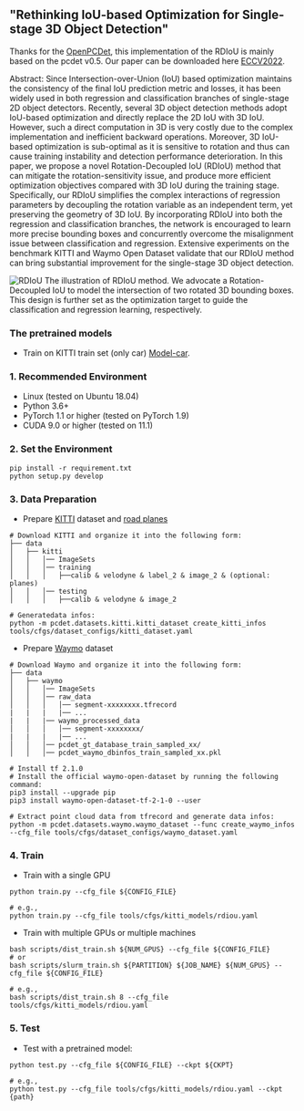 ## "Rethinking IoU-based Optimization for Single-stage 3D Object Detection"

Thanks for the [OpenPCDet](https://github.com/open-mmlab/OpenPCDet), this implementation of the RDIoU is mainly based on the pcdet v0.5. Our paper can be downloaded here [ECCV2022](http://arxiv.org/abs/2207.09332). 

Abstract: Since Intersection-over-Union (IoU) based optimization maintains the consistency of the final IoU prediction metric and losses, it has been widely used in both regression and classification branches of single-stage 2D object detectors. Recently, several 3D object detection methods adopt IoU-based optimization and directly replace the 2D IoU with 3D IoU. However, such a direct computation in 3D is very costly due to the complex implementation and inefficient backward operations. Moreover, 3D IoU-based optimization is sub-optimal as it is sensitive to rotation and thus	can cause training instability and detection performance deterioration. In this paper, we propose a novel Rotation-Decoupled IoU (RDIoU) method that can mitigate the rotation-sensitivity issue, and produce more efficient optimization objectives compared with 3D IoU during the training stage. Specifically, our RDIoU simplifies the complex interactions of regression parameters by decoupling the rotation variable as an independent term, yet preserving the geometry of 3D IoU. By incorporating RDIoU into both the regression and classification branches, the network is encouraged to learn more precise bounding boxes and concurrently overcome the misalignment issue between classification and regression. Extensive experiments on the benchmark KITTI and Waymo Open Dataset validate that our RDIoU method can bring substantial improvement for the single-stage 3D object detection.

![RDIoU](IMG/RDIoU_pipline.jpg) The illustration of RDIoU method. We advocate a Rotation-Decoupled IoU to model the intersection of two rotated 3D bounding boxes. This design is further set as the optimization target to guide the classification and regression learning, respectively.

### The pretrained models
- Train on KITTI train set (only car) [Model-car](https://drive.google.com/file/d/1QQEMqOWtLrBj2izDGobA_NIUoVGmh2Eh/view?usp=sharing). 


### 1. Recommended Environment

- Linux (tested on Ubuntu 18.04)
- Python 3.6+
- PyTorch 1.1 or higher (tested on PyTorch 1.9)
- CUDA 9.0 or higher (tested on 11.1)

### 2. Set the Environment

```shell
pip install -r requirement.txt
python setup.py develop
```

### 3. Data Preparation

- Prepare [KITTI](http://www.cvlibs.net/datasets/kitti/eval_object.php?obj_benchmark=3d) dataset and [road planes](https://drive.google.com/file/d/1d5mq0RXRnvHPVeKx6Q612z0YRO1t2wAp/view?usp=sharing)

```shell
# Download KITTI and organize it into the following form:
├── data
│   ├── kitti
│   │   │── ImageSets
│   │   │── training
│   │   │   ├──calib & velodyne & label_2 & image_2 & (optional: planes)
│   │   │── testing
│   │   │   ├──calib & velodyne & image_2

# Generatedata infos:
python -m pcdet.datasets.kitti.kitti_dataset create_kitti_infos tools/cfgs/dataset_configs/kitti_dataset.yaml
```

- Prepare [Waymo](https://waymo.com/open/download/) dataset

```shell
# Download Waymo and organize it into the following form:
├── data
│   ├── waymo
│   │   │── ImageSets
│   │   │── raw_data
│   │   │   │── segment-xxxxxxxx.tfrecord
|   |   |   |── ...
|   |   |── waymo_processed_data
│   │   │   │── segment-xxxxxxxx/
|   |   |   |── ...
│   │   │── pcdet_gt_database_train_sampled_xx/
│   │   │── pcdet_waymo_dbinfos_train_sampled_xx.pkl

# Install tf 2.1.0
# Install the official waymo-open-dataset by running the following command:
pip3 install --upgrade pip
pip3 install waymo-open-dataset-tf-2-1-0 --user

# Extract point cloud data from tfrecord and generate data infos:
python -m pcdet.datasets.waymo.waymo_dataset --func create_waymo_infos --cfg_file tools/cfgs/dataset_configs/waymo_dataset.yaml
```

### 4. Train

- Train with a single GPU

```shell
python train.py --cfg_file ${CONFIG_FILE}

# e.g.,
python train.py --cfg_file tools/cfgs/kitti_models/rdiou.yaml
```

- Train with multiple GPUs or multiple machines

```shell
bash scripts/dist_train.sh ${NUM_GPUS} --cfg_file ${CONFIG_FILE}
# or 
bash scripts/slurm_train.sh ${PARTITION} ${JOB_NAME} ${NUM_GPUS} --cfg_file ${CONFIG_FILE}

# e.g.,
bash scripts/dist_train.sh 8 --cfg_file tools/cfgs/kitti_models/rdiou.yaml
```

### 5. Test

- Test with a pretrained model:

```shell
python test.py --cfg_file ${CONFIG_FILE} --ckpt ${CKPT}

# e.g., 
python test.py --cfg_file tools/cfgs/kitti_models/rdiou.yaml --ckpt {path}
```
